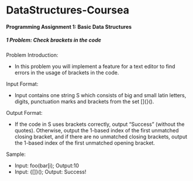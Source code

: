 # DataStructures-Coursea

#### Programming Assignment 1: Basic Data Structures
##### 1 Problem: Check brackets in the code
Problem Introduction:
- In this problem you will implement a feature for a text editor to find errors in the usage of brackets in the
code.

Input Format: 
- Input contains one string S which consists of big and small latin letters, digits, punctuation marks and brackets from the set []{}().

Output Format: 
- If the code in S uses brackets correctly, output “Success” (without the quotes). Otherwise,
output the 1-based index of the first unmatched closing bracket, and if there are no unmatched closing brackets, output the 1-based index of the first unmatched opening bracket.

Sample:
- Input:  foo(bar[i);  Output:10
- Input:  {[]}();  Output: Success!

